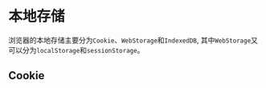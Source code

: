 # 本地存储

浏览器的本地存储主要分为`Cookie`、`WebStorage`和`IndexedDB`, 
其中`WebStorage`又可以分为`localStorage`和`sessionStorage`。

## Cookie

